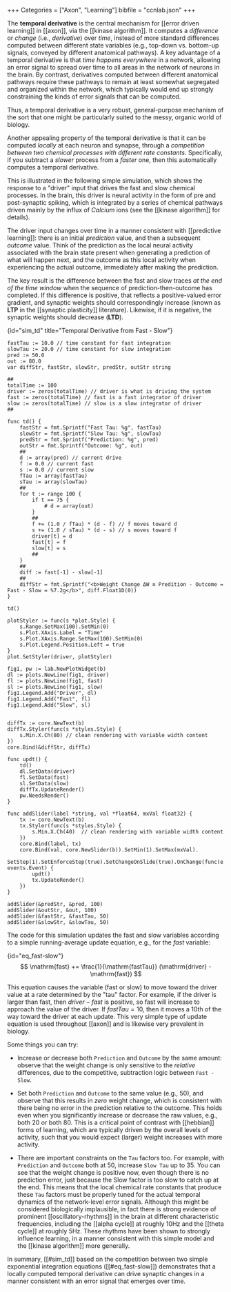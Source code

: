 +++
Categories = ["Axon", "Learning"]
bibfile = "ccnlab.json"
+++

The **temporal derivative** is the central mechanism for [[error driven learning]] in [[axon]], via the [[kinase algorithm]]. It computes a _difference_ or _change_ (i.e., _derivative_) over _time_, instead of more standard differences computed between different state variables (e.g., top-down vs. bottom-up signals, conveyed by different anatomical pathways). A key advantage of a temporal derivative is that _time happens everywhere_ in a network, allowing an error signal to spread over time to all areas in the network of neurons in the brain. By contrast, derivatives computed between different anatomical pathways require these pathways to remain at least somewhat segregated and organized within the network, which typically would end up strongly constraining the kinds of error signals that can be computed.

Thus, a temporal derivative is a very robust, general-purpose mechanism of the sort that one might be particularly suited to the messy, organic world of biology.

Another appealing property of the temporal derivative is that it can be computed _locally_ at each neuron and synapse, through a _competition between two chemical processes with different rate constants_. Specifically, if you subtract a _slower_ process from a _faster_ one, then this automatically computes a temporal derivative. 

This is illustrated in the following simple simulation, which shows the response to a "driver" input that drives the fast and slow chemical processes. In the brain, this driver is neural activity in the form of pre and post-synaptic spiking, which is integrated by a series of chemical pathways driven mainly by the influx of _Calcium_ ions (see the [[kinase algorithm]] for details).

The driver input changes over time in a manner consistent with [[predictive learning]]: there is an initial _prediction_ value, and then a subsequent _outcome_ value. Think of the prediction as the local neural activity associated with the brain state present when generating a prediction of what will happen next, and the outcome as this local activity when experiencing the actual outcome, immediately after making the prediction.

The key result is the difference between the fast and slow traces _at the end of the time window_ when the sequence of prediction-then-outcome has completed. If this difference is positive, that reflects a positive-valued error gradient, and synaptic weights should correspondingly increase (known as **LTP** in the [[synaptic plasticity]] literature). Likewise, if it is negative, the synaptic weights should decrease (**LTD**).

{id="sim_td" title="Temporal Derivative from Fast - Slow"}
```Goal
fastTau := 10.0 // time constant for fast integration
slowTau := 20.0 // time constant for slow integration
pred := 50.0
out := 80.0
var diffStr, fastStr, slowStr, predStr, outStr string

##
totalTime := 100
driver := zeros(totalTime) // driver is what is driving the system
fast := zeros(totalTime) // fast is a fast integrator of driver
slow := zeros(totalTime) // slow is a slow integrator of driver
##

func td() {
    fastStr = fmt.Sprintf("Fast Tau: %g", fastTau)
    slowStr = fmt.Sprintf("Slow Tau: %g", slowTau)
    predStr = fmt.Sprintf("Prediction: %g", pred)
    outStr = fmt.Sprintf("Outcome: %g", out)
    ##
    d := array(pred) // current drive
    f := 0.0 // current fast
    s := 0.0 // current slow
    fTau := array(fastTau)
    sTau := array(slowTau)
    ##
    for t := range 100 {
        if t == 75 {
            # d = array(out)
        }
        ##
        f += (1.0 / fTau) * (d - f) // f moves toward d
        s += (1.0 / sTau) * (d - s) // s moves toward f
        driver[t] = d
        fast[t] = f
        slow[t] = s
        ##
    }
    ##
    diff := fast[-1] - slow[-1]
    ##
    diffStr = fmt.Sprintf("<b>Weight Change ΔW ≅ Predition - Outcome = Fast - Slow = %7.2g</b>", diff.Float1D(0))
}

td()

plotStyler := func(s *plot.Style) {
    s.Range.SetMax(100).SetMin(0)
    s.Plot.XAxis.Label = "Time"
    s.Plot.XAxis.Range.SetMax(100).SetMin(0)
	s.Plot.Legend.Position.Left = true
}
plot.SetStyler(driver, plotStyler) 

fig1, pw := lab.NewPlotWidget(b)
dl := plots.NewLine(fig1, driver)
fl := plots.NewLine(fig1, fast)
sl := plots.NewLine(fig1, slow)
fig1.Legend.Add("Driver", dl)
fig1.Legend.Add("Fast", fl)
fig1.Legend.Add("Slow", sl)


diffTx := core.NewText(b)
diffTx.Styler(func(s *styles.Style) {
    s.Min.X.Ch(80) // clean rendering with variable width content
})
core.Bind(&diffStr, diffTx)

func updt() {
    td()
    dl.SetData(driver)
    fl.SetData(fast)
    sl.SetData(slow)
    diffTx.UpdateRender()
    pw.NeedsRender()
}

func addSlider(label *string, val *float64, mxVal float32) {
    tx := core.NewText(b)
    tx.Styler(func(s *styles.Style) {
        s.Min.X.Ch(40)  // clean rendering with variable width content
    })
    core.Bind(label, tx)
    core.Bind(val, core.NewSlider(b)).SetMin(1).SetMax(mxVal).
        SetStep(1).SetEnforceStep(true).SetChangeOnSlide(true).OnChange(func(e events.Event) {
    	updt()
        tx.UpdateRender()
    })
}

addSlider(&predStr, &pred, 100)
addSlider(&outStr, &out, 100)
addSlider(&fastStr, &fastTau, 50)
addSlider(&slowStr, &slowTau, 50)
```

The code for this simulation updates the fast and slow variables according to a simple running-average update equation, e.g., for the $fast$ variable: 

{id="eq_fast-slow"}
$$
\mathrm{fast} += \frac{1}{\mathrm{fastTau}} (\mathrm{driver} - \mathrm{fast})
$$

This equation causes the variable (fast or slow) to move toward the driver value at a rate determined by the "tau" factor. For example, if the driver is larger than fast, then $driver - fast$ is positive, so fast will increase to approach the value of the driver. If $fastTau = 10$, then it moves a 10th of the way toward the driver at each update. This very simple type of update equation is used throughout [[axon]] and is likewise very prevalent in biology.

Some things you can try:

* Increase or decrease both `Prediction` and `Outcome` by the same amount: observe that the weight change is only sensitive to the _relative_ differences, due to the competitive, subtraction logic between `Fast - Slow`.

* Set both `Prediction` and `Outcome` to the same value (e.g., 50), and observe that this results in _zero_ weight change, which is consistent with there being no error in the prediction relative to the outcome. This holds even when you significantly increase or decrease the raw values, e.g., both 20 or both 80. This is a critical point of contrast with [[hebbian]] forms of learning, which are typically driven by the overall levels of activity, such that you would expect (larger) weight increases with more activity.

* There are important constraints on the `Tau` factors too. For example, with `Prediction` and `Outcome` both at 50, increase `Slow Tau` up to 35. You can see that the weight change is positive now, even though there is no prediction error, just because the Slow factor is too slow to catch up at the end. This means that the local chemical rate constants that produce these `Tau` factors must be properly tuned for the actual temporal dynamics of the network-level error signals. Although this might be considered biologically implausible, in fact there is strong evidence of prominent [[oscillatory-rhythms]] in the brain at different characteristic frequencies, including the [[alpha cycle]] at roughly 10Hz and the [[theta cycle]] at roughly 5Hz. These rhythms have been shown to strongly influence learning, in a manner consistent with this simple model and the [[kinase algorithm]] more generally.

In summary, [[#sim_td]] based on the competition between two simple exponential integration equations ([[#eq_fast-slow]]) demonstrates that a locally computed temporal derivative can drive synaptic changes in a manner consistent with an error signal that emerges over time.

